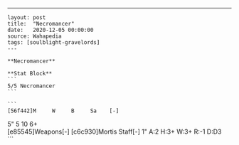 ---
    layout: post
    title:  "Necromancer"
    date:   2020-12-05 00:00:00
    source: Wahapedia
    tags: [soulblight-gravelords]
    ---
    
    **Necromancer**
    
    **Stat Block**
    ```
    5/5 Necromancer
    ```
    
    ```
    [56f442]M     W     B     Sa    [-]
5"    5     10    6+    
[e85545]Weapons[-]
[c6c930]Mortis Staff[-]
1"     A:2    H:3+   W:3+   R:-1   D:D3  
    ```
    
    
    